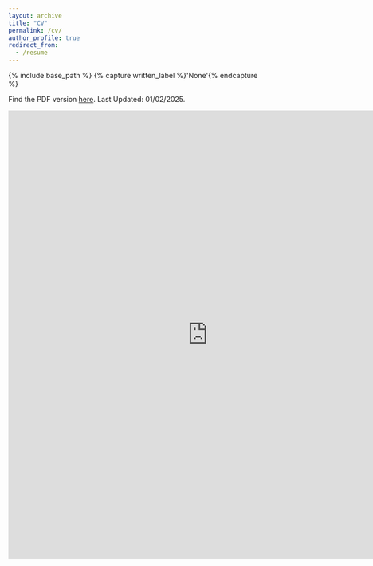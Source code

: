 ```yaml
---
layout: archive
title: "CV"
permalink: /cv/
author_profile: true
redirect_from:
  - /resume
---
```


{% include base_path %} {% capture written_label %}'None'{% endcapture %}

Find the PDF version <a href="https://bhuiyanra.github.io/files/Resume.pdf" target="_blank" rel="noopener noreferrer">here</a>. Last Updated: 01/02/2025.

<embed src="https://bhuiyanra.github.io/files/Resume.pdf" width="800" height="900" type="application/pdf">



